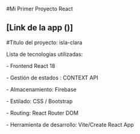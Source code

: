 #Mi Primer Proyecto React
## [Link de la app ()]

#Titulo del proyecto: isla-clara

<p>Lista de tecnologías utilizadas:</p>
<p>- Frontend React 18</p>
<p>- Gestión de estados : CONTEXT API</p>
<p>- Almacenamiento: Firebase</p>
<p>- Estilado: CSS / Bootstrap</p>
<p>- Routing: React Router DOM</p>
<p>- Herramienta de desarrollo: Vite/Create React App</p>